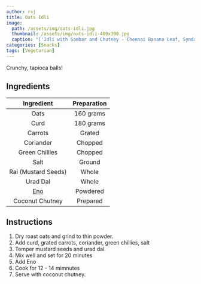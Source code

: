 ```yaml
---
author: rsj
title: Oats Idli
image:
  path: /assets/img/oats-idli.jpg
  thumbnail: /assets/img/oats-idli-400x300.jpg
  caption: "['Idli with Sambar and Chutney - Chennai Banana Leaf, Syndal'](https://www.flickr.com/photos/10559879@N00/359315772) by [avlxyz](https://www.flickr.com/photos/10559879@N00) is licensed under [CC BY-SA 2.0](https://creativecommons.org/licenses/by-sa/2.0/?ref=openverse)."
categories: [Snacks]
tags: [Vegetarian]
---
```


Crunchy, tapioca balls!

## Ingredients

| Ingredient | Preparation |
|:-:|:-:|
| Oats | 160 grams |
| Curd | 180 grams |
| Carrots | Grated |
| Coriander | Chopped |
| Green Chillies | Chopped |
| Salt | Ground |
| Rai (Mustard Seeds) | Whole |
| Urad Dal | Whole |
| [Eno](https://www.amazon.com/Eno-Fruit-Salt-3-5-100g/dp/B000JWM7JG) | Powdered |
| Coconut Chutney | Prepared |



## Instructions
1. Dry roast oats and grind to thin powder.
2. Add curd, grated carrots, coriander, green chillies, salt
3. Temper mustard seeds and urad dal.
4. Mix well and set for 20 minutes
5. Add Eno
6. Cook for 12 - 14 mimnutes
7. Serve with coconut chutney.
